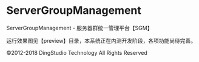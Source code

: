 # ServerGroupManagement
ServerGroupManagement - 服务器群统一管理平台【SGM】

运行效果图见【preview】目录，本系统正在内测开发阶段，各项功能尚待完善。

&copy;2012-2018 DingStudio Technology All Rights Reserved
